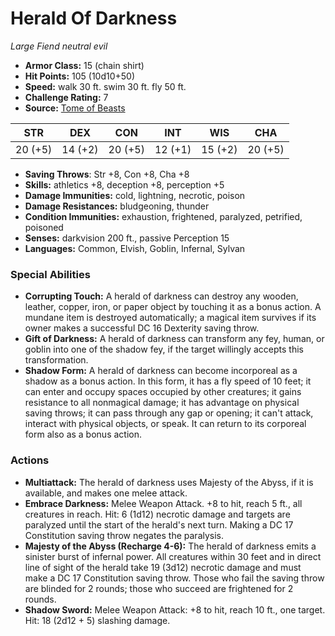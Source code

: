 # Herald Of Darkness

*Large* *Fiend* *neutral evil*

- **Armor Class:** 15 (chain shirt)
- **Hit Points:** 105 (10d10+50)
- **Speed:** walk 30 ft. swim 30 ft. fly 50 ft.
- **Challenge Rating:** 7
- **Source:** [Tome of Beasts](https://koboldpress.com/kpstore/product/tome-of-beasts-for-5th-edition-print/)

| STR | DEX | CON | INT | WIS | CHA |
| --- | --- | --- | --- | --- | --- |
| 20 (+5) | 14 (+2) | 20 (+5) | 12 (+1) | 15 (+2) | 20 (+5) |

- **Saving Throws**: Str +8, Con +8, Cha +8
- **Skills:** athletics +8, deception +8, perception +5
- **Damage Immunities:** cold, lightning, necrotic, poison
- **Damage Resistances:** bludgeoning, thunder
- **Condition Immunities:** exhaustion, frightened, paralyzed, petrified, poisoned
- **Senses:** darkvision 200 ft., passive Perception 15
- **Languages:** Common, Elvish, Goblin, Infernal, Sylvan
### Special Abilities
- **Corrupting Touch:** A herald of darkness can destroy any wooden, leather, copper, iron, or paper object by touching it as a bonus action. A mundane item is destroyed automatically; a magical item survives if its owner makes a successful DC 16 Dexterity saving throw.
- **Gift of Darkness:** A herald of darkness can transform any fey, human, or goblin into one of the shadow fey, if the target willingly accepts this transformation.
- **Shadow Form:** A herald of darkness can become incorporeal as a shadow as a bonus action. In this form, it has a fly speed of 10 feet; it can enter and occupy spaces occupied by other creatures; it gains resistance to all nonmagical damage; it has advantage on physical saving throws; it can pass through any gap or opening; it can't attack, interact with physical objects, or speak. It can return to its corporeal form also as a bonus action.
### Actions
- **Multiattack:** The herald of darkness uses Majesty of the Abyss, if it is available, and makes one melee attack.
- **Embrace Darkness:** Melee Weapon Attack. +8 to hit, reach 5 ft., all creatures in reach. Hit: 6 (1d12) necrotic damage and targets are paralyzed until the start of the herald's next turn. Making a DC 17 Constitution saving throw negates the paralysis.
- **Majesty of the Abyss (Recharge 4-6):** The herald of darkness emits a sinister burst of infernal power. All creatures within 30 feet and in direct line of sight of the herald take 19 (3d12) necrotic damage and must make a DC 17 Constitution saving throw. Those who fail the saving throw are blinded for 2 rounds; those who succeed are frightened for 2 rounds.
- **Shadow Sword:** Melee Weapon Attack: +8 to hit, reach 10 ft., one target. Hit: 18 (2d12 + 5) slashing damage.
